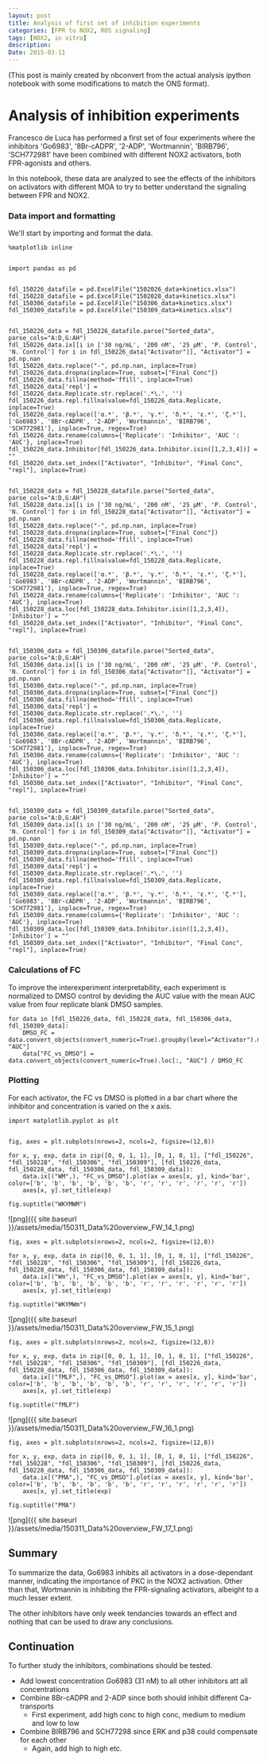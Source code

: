 ```yaml
---
layout: post
title: Analysis of first set of inhibition experiments
categories: [FPR to NOX2, ROS signaling]
tags: [NOX2, in vitro]
description:
Date: 2015-03-11
---
```

(This post is mainly created by nbconvert from the actual analysis ipython notebook with some modifications to match the ONS format).

# Analysis of inhibition experiments

Francesco de Luca has performed a first set of four experiments where the
inhibitors 'Go6983', '8Br-cADPR', '2-ADP', 'Wortmannin', 'BIRB796', 'SCH772981'
have been combined with different NOX2 activators, both FPR-agonists and others.

In this notebook, these data are analyzed to see the effects of the inhibitors
on activators with different MOA to try to better understand the signaling
between FPR and NOX2.

### Data import and formatting
We'll start by importing and format the data.


    %matplotlib inline


    import pandas as pd


    fdl_150226_datafile = pd.ExcelFile("1502026_data+kinetics.xlsx")
    fdl_150228_datafile = pd.ExcelFile("1502028_data+kinetics.xlsx")
    fdl_150306_datafile = pd.ExcelFile("150306_data+kinetics.xlsx")
    fdl_150309_datafile = pd.ExcelFile("150309_data+kinetics.xlsx")


    fdl_150226_data = fdl_150226_datafile.parse("Sorted_data", parse_cols="A:D,G:AH")
    fdl_150226_data.ix[[i in ['30 ng/mL', '200 nM', '25 μM', 'P. Control', 'N. Control'] for i in fdl_150226_data["Activator"]], "Activator"] = pd.np.nan
    fdl_150226_data.replace("-", pd.np.nan, inplace=True)
    fdl_150226_data.dropna(inplace=True, subset=["Final Conc"])
    fdl_150226_data.fillna(method='ffill', inplace=True)
    fdl_150226_data['repl'] = fdl_150226_data.Replicate.str.replace('.*\.', '')
    fdl_150226_data.repl.fillna(value=fdl_150226_data.Replicate, inplace=True)
    fdl_150226_data.replace(['α.*', 'β.*', 'γ.*', 'δ.*', 'ε.*', 'ζ.*'], ['Go6983', '8Br-cADPR', '2-ADP', 'Wortmannin', 'BIRB796', 'SCH772981'], inplace=True, regex=True)
    fdl_150226_data.rename(columns={'Replicate': 'Inhibitor', 'AUC ': 'AUC'}, inplace=True)
    fdl_150226_data.Inhibitor[fdl_150226_data.Inhibitor.isin([1,2,3,4])] = ""
    fdl_150226_data.set_index(["Activator", "Inhibitor", "Final Conc", "repl"], inplace=True)


    fdl_150228_data = fdl_150228_datafile.parse("Sorted_data", parse_cols="A:D,G:AH")
    fdl_150228_data.ix[[i in ['30 ng/mL', '200 nM', '25 μM', 'P. Control', 'N. Control'] for i in fdl_150228_data["Activator"]], "Activator"] = pd.np.nan
    fdl_150228_data.replace("-", pd.np.nan, inplace=True)
    fdl_150228_data.dropna(inplace=True, subset=["Final Conc"])
    fdl_150228_data.fillna(method='ffill', inplace=True)
    fdl_150228_data['repl'] = fdl_150228_data.Replicate.str.replace('.*\.', '')
    fdl_150228_data.repl.fillna(value=fdl_150228_data.Replicate, inplace=True)
    fdl_150228_data.replace(['α.*', 'β.*', 'γ.*', 'δ.*', 'ε.*', 'ζ.*'], ['Go6983', '8Br-cADPR', '2-ADP', 'Wortmannin', 'BIRB796', 'SCH772981'], inplace=True, regex=True)
    fdl_150228_data.rename(columns={'Replicate': 'Inhibitor', 'AUC ': 'AUC'}, inplace=True)
    fdl_150228_data.loc[fdl_150228_data.Inhibitor.isin([1,2,3,4]), 'Inhibitor'] = ""
    fdl_150228_data.set_index(["Activator", "Inhibitor", "Final Conc", "repl"], inplace=True)


    fdl_150306_data = fdl_150306_datafile.parse("Sorted_data", parse_cols="A:D,G:AH")
    fdl_150306_data.ix[[i in ['30 ng/mL', '200 nM', '25 μM', 'P. Control', 'N. Control'] for i in fdl_150306_data["Activator"]], "Activator"] = pd.np.nan
    fdl_150306_data.replace("-", pd.np.nan, inplace=True)
    fdl_150306_data.dropna(inplace=True, subset=["Final Conc"])
    fdl_150306_data.fillna(method='ffill', inplace=True)
    fdl_150306_data['repl'] = fdl_150306_data.Replicate.str.replace('.*\.', '')
    fdl_150306_data.repl.fillna(value=fdl_150306_data.Replicate, inplace=True)
    fdl_150306_data.replace(['α.*', 'β.*', 'γ.*', 'δ.*', 'ε.*', 'ζ.*'], ['Go6983', '8Br-cADPR', '2-ADP', 'Wortmannin', 'BIRB796', 'SCH772981'], inplace=True, regex=True)
    fdl_150306_data.rename(columns={'Replicate': 'Inhibitor', 'AUC ': 'AUC'}, inplace=True)
    fdl_150306_data.loc[fdl_150306_data.Inhibitor.isin([1,2,3,4]), 'Inhibitor'] = ""
    fdl_150306_data.set_index(["Activator", "Inhibitor", "Final Conc", "repl"], inplace=True)


    fdl_150309_data = fdl_150309_datafile.parse("Sorted_data", parse_cols="A:D,G:AH")
    fdl_150309_data.ix[[i in ['30 ng/mL', '200 nM', '25 μM', 'P. Control', 'N. Control'] for i in fdl_150309_data["Activator"]], "Activator"] = pd.np.nan
    fdl_150309_data.replace("-", pd.np.nan, inplace=True)
    fdl_150309_data.dropna(inplace=True, subset=["Final Conc"])
    fdl_150309_data.fillna(method='ffill', inplace=True)
    fdl_150309_data['repl'] = fdl_150309_data.Replicate.str.replace('.*\.', '')
    fdl_150309_data.repl.fillna(value=fdl_150309_data.Replicate, inplace=True)
    fdl_150309_data.replace(['α.*', 'β.*', 'γ.*', 'δ.*', 'ε.*', 'ζ.*'], ['Go6983', '8Br-cADPR', '2-ADP', 'Wortmannin', 'BIRB796', 'SCH772981'], inplace=True, regex=True)
    fdl_150309_data.rename(columns={'Replicate': 'Inhibitor', 'AUC ': 'AUC'}, inplace=True)
    fdl_150309_data.loc[fdl_150309_data.Inhibitor.isin([1,2,3,4]), 'Inhibitor'] = ""
    fdl_150309_data.set_index(["Activator", "Inhibitor", "Final Conc", "repl"], inplace=True)

### Calculations of FC
To improve the interexperiment interpretability, each experiment is normalized
to DMSO control by deviding the AUC value with the mean AUC value from four
replicate blank DMSO samples.


    for data in [fdl_150226_data, fdl_150228_data, fdl_150306_data, fdl_150309_data]:
        DMSO_FC = data.convert_objects(convert_numeric=True).groupby(level="Activator").mean().loc["DMSO", "AUC"]
        data["FC_vs_DMSO"] = data.convert_objects(convert_numeric=True).loc[:, "AUC"] / DMSO_FC

### Plotting
For each activator, the FC vs DMSO is plotted in a bar chart where the inhibitor
and concentration is varied on the x axis.


    import matplotlib.pyplot as plt


    fig, axes = plt.subplots(nrows=2, ncols=2, figsize=(12,8))

    for x, y, exp, data in zip([0, 0, 1, 1], [0, 1, 0, 1], ["fdl_150226", "fdl_150228", "fdl_150306", "fdl_150309"], [fdl_150226_data, fdl_150228_data, fdl_150306_data, fdl_150309_data]):
        data.ix[("WM",), "FC_vs_DMSO"].plot(ax = axes[x, y], kind='bar', color=['b', 'b', 'b', 'b', 'b', 'b', 'r', 'r', 'r', 'r', 'r', 'r'])
        axes[x, y].set_title(exp)

    fig.suptitle("WKYMWM")








![png]({{ site.baseurl }}/assets/media/150311_Data%20overview_FW_14_1.png)



    fig, axes = plt.subplots(nrows=2, ncols=2, figsize=(12,8))

    for x, y, exp, data in zip([0, 0, 1, 1], [0, 1, 0, 1], ["fdl_150226", "fdl_150228", "fdl_150306", "fdl_150309"], [fdl_150226_data, fdl_150228_data, fdl_150306_data, fdl_150309_data]):
        data.ix[("Wm",), "FC_vs_DMSO"].plot(ax = axes[x, y], kind='bar', color=['b', 'b', 'b', 'b', 'b', 'b', 'r', 'r', 'r', 'r', 'r', 'r'])
        axes[x, y].set_title(exp)

    fig.suptitle("WKYMWm")








![png]({{ site.baseurl }}/assets/media/150311_Data%20overview_FW_15_1.png)



    fig, axes = plt.subplots(nrows=2, ncols=2, figsize=(12,8))

    for x, y, exp, data in zip([0, 0, 1, 1], [0, 1, 0, 1], ["fdl_150226", "fdl_150228", "fdl_150306", "fdl_150309"], [fdl_150226_data, fdl_150228_data, fdl_150306_data, fdl_150309_data]):
        data.ix[("fMLF",), "FC_vs_DMSO"].plot(ax = axes[x, y], kind='bar', color=['b', 'b', 'b', 'b', 'b', 'b', 'r', 'r', 'r', 'r', 'r', 'r'])
        axes[x, y].set_title(exp)

    fig.suptitle("fMLF")








![png]({{ site.baseurl }}/assets/media/150311_Data%20overview_FW_16_1.png)



    fig, axes = plt.subplots(nrows=2, ncols=2, figsize=(12,8))

    for x, y, exp, data in zip([0, 0, 1, 1], [0, 1, 0, 1], ["fdl_150226", "fdl_150228", "fdl_150306", "fdl_150309"], [fdl_150226_data, fdl_150228_data, fdl_150306_data, fdl_150309_data]):
        data.ix[("PMA",), "FC_vs_DMSO"].plot(ax = axes[x, y], kind='bar', color=['b', 'b', 'b', 'b', 'b', 'b', 'r', 'r', 'r', 'r', 'r', 'r'])
        axes[x, y].set_title(exp)

    fig.suptitle("PMA")








![png]({{ site.baseurl }}/assets/media/150311_Data%20overview_FW_17_1.png)


## Summary
To summarize the data, Go6983 inhibits all activators in a dose-dependant
manner, indicating the importance of PKC in the NOX2 activation. Other than
that, Wortmannin is inhibiting the FPR-signaling activators, albeight to a much
lesser extent.

The other inhibitors have only week tendancies towards an effect and nothing
that can be used to draw any conclusions.

## Continuation
To further study the inhibitors, combinations should be tested.

- Add lowest concentration Go6983 (31 nM) to all other inhibitors att all
concentrations
- Combine 8Br-cADPR and 2-ADP since both should inhibit different Ca-transports
    - First experiment, add high conc to high conc, medium to medium and low to
low
- Combine BIRB796 and SCH77298 since ERK and p38 could compensate for each other
    - Again, add high to high etc.
